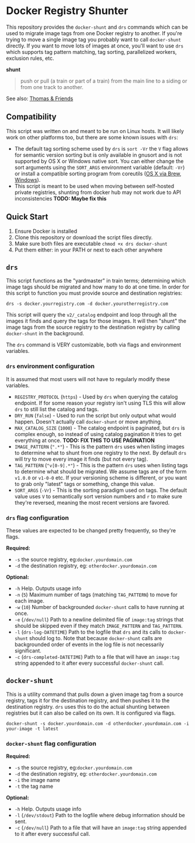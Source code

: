 # Docker Registry Shunter


This repository provides the `docker-shunt` and `drs` commands which can be used to migrate image tags from
one Docker registry to another. If you're trying to move a single image tag you probably want to call `docker-shunt`
directly. If you want to move lots of images at once, you'll want to use `drs` which supports tag pattern matching,
tag sorting, parallelized workers, exclusion rules, etc. 

**shunt**
>push or pull (a train or part of a train) from the main line to a siding or from one track to another.

See also: [Thomas & Friends](https://www.youtube.com/watch?v=vs9V5njC9X0)

## Compatibility 

This script was written on and meant to be run on Linux hosts. It will likely work on other platforms too, but there are 
some known issues with `drs`:

  - The default tag sorting scheme used by `drs` is `sort -Vr` the `V` flag allows for semantic version sorting but is only available in gnusort and is not supported by OS X or Windows native sort. You can either change the sort arguments using the `SORT_ARGS` environment variable (default: `-Vr`) or install a compatible sorting program from coreutils ([OS X via Brew](https://apple.stackexchange.com/questions/69223/how-to-replace-mac-os-x-utilities-with-gnu-core-utilities), [Windows](http://gnuwin32.sourceforge.net/packages/coreutils.htm)).
  - This script is meant to be used when moving between self-hosted private registries, shunting from docker hub may not work due to API inconsistencies **TODO: Maybe fix this** 

## Quick Start

1. Ensure Docker is installed
1. Clone this repository or download the script files directly.
1. Make sure both files are executable `chmod +x drs docker-shunt`
1. Put them either: in your PATH or next to each other anywhere

## `drs`
This script functions as the "yardmaster" in train terms; determining which image tags should be migrated and how
many to do at one time. In order for this script to function you must provide source and destination registries:

```
drs -s docker.yourregistry.com -d docker.yourotherregistry.com
```

This script will query the `v2/_catalog` endpoint and loop through all the images it finds and query the tags for those
images. It will then "shunt" the image tags from the source registry to the destination registry by calling `docker-shunt`
in the background.

The `drs` command is VERY customizable, both via flags and environment variables.

### `drs` environment configuration

It is assumed that most users will not have to regularly modify these variables.

  - `REGISTRY_PROTOCOL` (`https`) - Used by `drs` when querying the catalog endpoint. If for some reason your registry isn't using TLS this will allow `drs` to still list the catalog and tags.
  - `DRY_RUN` (`false`) - Used to run the script but only output what would happen. Doesn't actually call `docker-shunt` or move anything.
  - `MAX_CATALOG_SIZE` (`1000`) - The catalog endpoint is paginated, but `drs` is complex enough, so instead of using catalog pagination it tries to get everything at once. **TODO: FIX THIS TO USE PAGINATION**
  - `IMAGE_PATTERN` (`".*"`) - This is the pattern `drs` uses when listing images to determine what to shunt from one registry to the next. By default `drs` will try to move every image it finds (but not every tag).
  - `TAG_PATTERN` (`"v[0-9].*"`) - This is the pattern `drs` uses when listing tags to determine what should be migrated. We assume tags are of the form `v1.0.0` or `v1-0-0` etc. If your versioning scheme is different, or you want to grab only "latest" tags or something, change this value.
  - `SORT_ARGS` (`-Vr`) - This is the sorting paradigm used on tags. The default value uses `V` to semantically sort version numbers and `r` to make sure they're reversed, meaning the most recent versions are favored.

### `drs` flag configuration

These values are expected to be changed pretty frequently, so they're flags.

**Required:**

  - `-s` the source registry, eg:`docker.yourdomain.com`
  - `-d` the destination registry, eg: `otherdocker.yourdomain.com`
  
**Optional:**

  - `-h` Help. Outputs usage info
  - `-n` (`5`) Maximum number of tags (matching `TAG_PATTERN`) to move for each image.
  - `-w` (`10`) Number of backgrounded `docker-shunt` calls to have running at once.
  - `-e` (`/dev/null`) Path to a newline delimited file of `image:tag` strings that should be skipped even if they match `IMAGE_PATTERN` and `TAG_PATTERN`.
  - `-l` (`drs-log-DATETIME`) Path to the logfile that `drs` and its calls to `docker-shunt` should log to. Note that because `docker-shunt` calls are backgrounded order of events in the log file is not necessarily significant.
  - `-c` (`drs-completed-DATETIME`) Path to a file that will have an `image:tag` string appended to it after every successful `docker-shunt` call.

## `docker-shunt`

This is a utility command that pulls down a given image tag from a source registry,  tags it for the destination 
registry, and then pushes it to the destination registry. `drs` uses this to do the actual shunting between registries 
but it can also be called on its own. It is configured via flags.

```
docker-shunt -s docker.yourdomain.com -d otherdocker.yourdomain.com -i your-image -t latest
```

### `docker-shunt` flag configuration

**Required:**

  - `-s` the source registry, eg:`docker.yourdomain.com`
  - `-d` the destination registry, eg: `otherdocker.yourdomain.com`
  - `-i` the image name
  - `-t` the tag name
  
**Optional:**

  - `-h` Help. Outputs usage info
  - `-l` (`/dev/stdout`) Path to the logfile where debug information should be sent.
  - `-c` (`/dev/null`) Path to a file that will have an `image:tag` string appended to it after every successful call.
